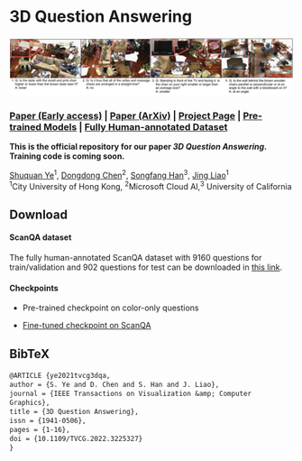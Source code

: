 # 3D Question Answering

![](imgs/fig1.png)

### [Paper (Early access)](https://doi.ieeecomputersociety.org/10.1109/TVCG.2022.3225327) | [Paper (ArXiv)](https://arxiv.org/abs/2112.08359v2) | [Project Page](https://shuquanye.com/3DQA_website/) | [Pre-trained Models]() | [Fully Human-annotated Dataset]()

**This is the official repository for our paper *3D Question Answering*. Training code is coming soon.**

[Shuquan Ye](https://shuquanye.com/)<sup>1</sup>,
[Dongdong Chen](https://www.dongdongchen.bid/)<sup>2</sup>,
[Songfang Han](http://hansf.me/)<sup>3</sup>,
[Jing Liao](https://liaojing.github.io/html/)<sup>1</sup> <br>
<sup>1</sup>City University of Hong Kong, <sup>2</sup>Microsoft Cloud AI,<sup>3</sup> University of California

## Download

#### ScanQA dataset

The fully human-annotated ScanQA dataset with 9160 questions for train/validation and 902 questions for test can be downloaded in [this link](https://portland-my.sharepoint.com/:u:/g/personal/shuquanye2-c_my_cityu_edu_hk/EY8dtda7VqJPhVs4sBvnnywBxn2qtWuADDVaVqvjHrQ8vw?e=ozl9Xf).

#### Checkpoints

- Pre-trained checkpoint on color-only questions

- [Fine-tuned checkpoint on ScanQA](https://portland-my.sharepoint.com/:u:/g/personal/shuquanye2-c_my_cityu_edu_hk/EfZBIfMOlMdOhipOwbCF6c8BvE_v1YA-1uqEQMnZbiWlIg?e=4TjS5O)

## BibTeX

```
@ARTICLE {ye2021tvcg3dqa,
author = {S. Ye and D. Chen and S. Han and J. Liao},
journal = {IEEE Transactions on Visualization &amp; Computer Graphics},
title = {3D Question Answering},
issn = {1941-0506},
pages = {1-16},
doi = {10.1109/TVCG.2022.3225327}
}
```
